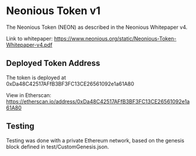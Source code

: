 # Neonious Token v1

The Neonious Token (NEON) as described in the Neonious Whitepaper v4.

Link to whitepaper: https://www.neonious.org/static/Neonious-Token-Whitepaper-v4.pdf


## Deployed Token Address

The token is deployed at 0xDa48C42517AFfB3BF3FC13CE26561092e1a61A80

View in Etherscan: https://etherscan.io/address/0xDa48C42517AFfB3BF3FC13CE26561092e1a61A80


## Testing

Testing was done with a private Ethereum network, based on the genesis block defined in test/CustomGenesis.json.
